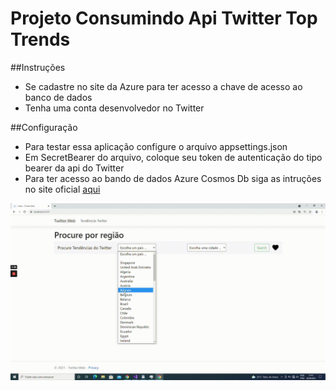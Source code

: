 # Projeto Consumindo Api Twitter Top Trends
##Instruções
* Se cadastre no site da Azure para ter acesso a chave de acesso ao banco de dados
* Tenha uma conta desenvolvedor no Twitter

##Configuração
* Para testar essa aplicação configure o arquivo appsettings.json
* Em SecretBearer do arquivo, coloque seu token de autenticação do tipo bearer da api do Twitter
* Para ter acesso ao bando de dados Azure Cosmos Db siga as intruções no site oficial [aqui](https://docs.microsoft.com/pt-pt/azure/cosmos-db/sql/sql-api-dotnet-application)

![Alt Text]( https://github.com/Ramon9825/projeto-consumindo-api-twitter/blob/main/Twitter.Web/wwwroot/consumindo-api-twitter.gif )
